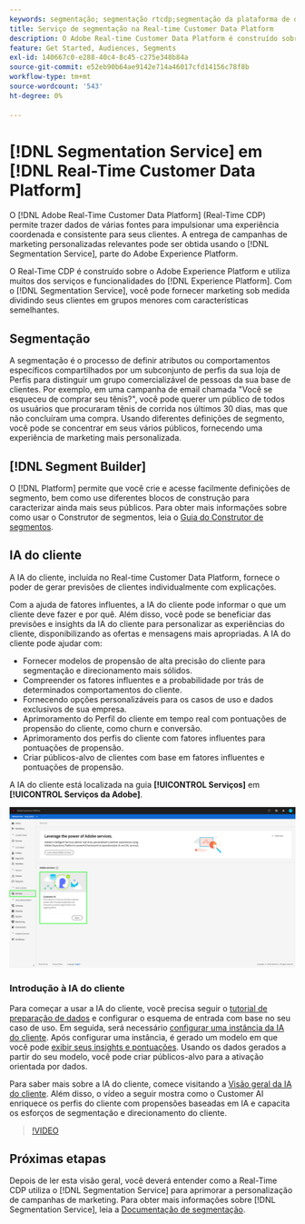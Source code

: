 ```yaml
---
keywords: segmentação; segmentação rtcdp;segmentação da plataforma de dados do cliente em tempo real
title: Serviço de segmentação na Real-time Customer Data Platform
description: O Adobe Real-time Customer Data Platform é construído sobre o Adobe Experience Platform e utiliza muitos dos serviços e funcionalidades do Experience Platform. Com o Serviço de segmentação, você pode fornecer marketing sob medida dividindo seus clientes em grupos menores com características semelhantes.
feature: Get Started, Audiences, Segments
exl-id: 140667c0-e288-40c4-8c45-c275e348b84a
source-git-commit: e52eb90b64ae9142e714a46017cfd14156c78f8b
workflow-type: tm+mt
source-wordcount: '543'
ht-degree: 0%

---
```


# [!DNL Segmentation Service] em [!DNL Real-Time Customer Data Platform]

O [!DNL Adobe Real-Time Customer Data Platform] (Real-Time CDP) permite trazer dados de várias fontes para impulsionar uma experiência coordenada e consistente para seus clientes. A entrega de campanhas de marketing personalizadas relevantes pode ser obtida usando o [!DNL Segmentation Service], parte do Adobe Experience Platform.

O Real-Time CDP é construído sobre o Adobe Experience Platform e utiliza muitos dos serviços e funcionalidades do [!DNL Experience Platform]. Com o [!DNL Segmentation Service], você pode fornecer marketing sob medida dividindo seus clientes em grupos menores com características semelhantes.

## Segmentação

A segmentação é o processo de definir atributos ou comportamentos específicos compartilhados por um subconjunto de perfis da sua loja de Perfis para distinguir um grupo comercializável de pessoas da sua base de clientes. Por exemplo, em uma campanha de email chamada &quot;Você se esqueceu de comprar seu tênis?&quot;, você pode querer um público de todos os usuários que procuraram tênis de corrida nos últimos 30 dias, mas que não concluíram uma compra. Usando diferentes definições de segmento, você pode se concentrar em seus vários públicos, fornecendo uma experiência de marketing mais personalizada.

## [!DNL Segment Builder]

O [!DNL Platform] permite que você crie e acesse facilmente definições de segmento, bem como use diferentes blocos de construção para caracterizar ainda mais seus públicos. Para obter mais informações sobre como usar o Construtor de segmentos, leia o [Guia do Construtor de segmentos](./segment-builder-guide.md).

## IA do cliente

A IA do cliente, incluída no Real-time Customer Data Platform, fornece o poder de gerar previsões de clientes individualmente com explicações.

Com a ajuda de fatores influentes, a IA do cliente pode informar o que um cliente deve fazer e por quê. Além disso, você pode se beneficiar das previsões e insights da IA do cliente para personalizar as experiências do cliente, disponibilizando as ofertas e mensagens mais apropriadas. A IA do cliente pode ajudar com:

* Fornecer modelos de propensão de alta precisão do cliente para segmentação e direcionamento mais sólidos.
* Compreender os fatores influentes e a probabilidade por trás de determinados comportamentos do cliente.
* Fornecendo opções personalizáveis para os casos de uso e dados exclusivos de sua empresa.
* Aprimoramento do Perfil do cliente em tempo real com pontuações de propensão do cliente, como churn e conversão.
* Aprimoramento dos perfis do cliente com fatores influentes para pontuações de propensão.
* Criar públicos-alvo de clientes com base em fatores influentes e pontuações de propensão.

A IA do cliente está localizada na guia **[!UICONTROL Serviços]** em **[!UICONTROL Serviços da Adobe]**.

![Local da IA do cliente](../assets/overview/rtcdp-customer-ai.png)

### Introdução à IA do cliente

Para começar a usar a IA do cliente, você precisa seguir o [tutorial de preparação de dados](../../intelligent-services/data-preparation.md) e configurar o esquema de entrada com base no seu caso de uso. Em seguida, será necessário [configurar uma instância da IA do cliente](../../intelligent-services/customer-ai/user-guide/configure.md). Após configurar uma instância, é gerado um modelo em que você pode [exibir seus insights e pontuações](../../intelligent-services/customer-ai/user-guide/discover-insights.md). Usando os dados gerados a partir do seu modelo, você pode criar públicos-alvo para a ativação orientada por dados.

Para saber mais sobre a IA do cliente, comece visitando a [Visão geral da IA do cliente](../../intelligent-services/customer-ai/overview.md). Além disso, o vídeo a seguir mostra como o Customer AI enriquece os perfis do cliente com propensões baseadas em IA e capacita os esforços de segmentação e direcionamento do cliente.

>[!VIDEO](https://video.tv.adobe.com/v/40374/?quality=12&learn=on)


## Próximas etapas

Depois de ler esta visão geral, você deverá entender como a Real-Time CDP utiliza o [!DNL Segmentation Service] para aprimorar a personalização de campanhas de marketing. Para obter mais informações sobre [!DNL Segmentation Service], leia a [Documentação de segmentação](../../segmentation/home.md).
